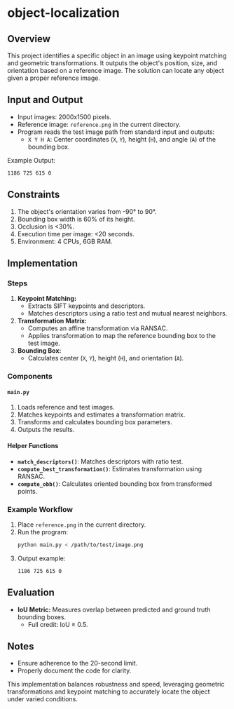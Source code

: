 # object-localization

## Overview
This project identifies a specific object in an image using keypoint matching and geometric transformations. It outputs the object's position, size, and orientation based on a reference image. The solution can locate any object given a proper reference image.

## Input and Output
- Input images: 2000x1500 pixels.
- Reference image: `reference.png` in the current directory.
- Program reads the test image path from standard input and outputs:
  - `X Y H A`: Center coordinates (`X`, `Y`), height (`H`), and angle (`A`) of the bounding box.

Example Output:
```
1186 725 615 0
```

## Constraints
1. The object's orientation varies from -90° to 90°.
2. Bounding box width is 60% of its height.
3. Occlusion is <30%.
4. Execution time per image: <20 seconds.
5. Environment: 4 CPUs, 6GB RAM.

## Implementation
### Steps
1. **Keypoint Matching:**
   - Extracts SIFT keypoints and descriptors.
   - Matches descriptors using a ratio test and mutual nearest neighbors.
2. **Transformation Matrix:**
   - Computes an affine transformation via RANSAC.
   - Applies transformation to map the reference bounding box to the test image.
3. **Bounding Box:**
   - Calculates center (`X`, `Y`), height (`H`), and orientation (`A`).

### Components
#### `main.py`
1. Loads reference and test images.
2. Matches keypoints and estimates a transformation matrix.
3. Transforms and calculates bounding box parameters.
4. Outputs the results.

#### Helper Functions
- **`match_descriptors()`**: Matches descriptors with ratio test.
- **`compute_best_transformation()`**: Estimates transformation using RANSAC.
- **`compute_obb()`**: Calculates oriented bounding box from transformed points.

### Example Workflow
1. Place `reference.png` in the current directory.
2. Run the program:
   ```bash
   python main.py < /path/to/test/image.png
   ```
3. Output example:
   ```
   1186 725 615 0
   ```

## Evaluation
- **IoU Metric:** Measures overlap between predicted and ground truth bounding boxes.
  - Full credit: IoU ≥ 0.5.

## Notes
- Ensure adherence to the 20-second limit.
- Properly document the code for clarity.

This implementation balances robustness and speed, leveraging geometric transformations and keypoint matching to accurately locate the object under varied conditions.

